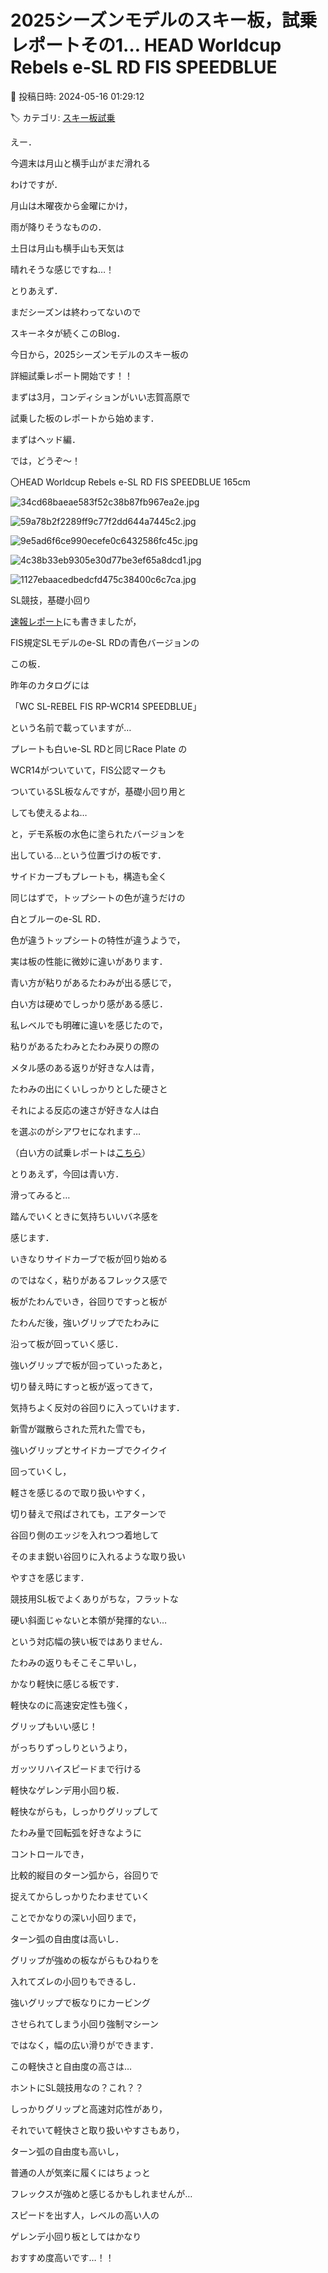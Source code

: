 # 2025シーズンモデルのスキー板，試乗レポートその1… HEAD Worldcup Rebels e-SL RD FIS SPEEDBLUE

📅 投稿日時: 2024-05-16 01:29:12

🏷️ カテゴリ: [スキー板試乗](c0bd8048615710cee890e403a36cc9a2b.md)

えー．


今週末は月山と横手山がまだ滑れる


わけですが．





月山は木曜夜から金曜にかけ，


雨が降りそうなものの．


土日は月山も横手山も天気は


晴れそうな感じですね…！





とりあえず．


まだシーズンは終わってないので


スキーネタが続くこのBlog．





今日から，2025シーズンモデルのスキー板の


詳細試乗レポート開始です！！


まずは3月，コンディションがいい志賀高原で


試乗した板のレポートから始めます．





まずはヘッド編．


では，どうぞ～！[]()








〇HEAD Worldcup Rebels e-SL RD FIS SPEEDBLUE 165cm 







![34cd68baeae583f52c38b87fb967ea2e.jpg](images/34cd68baeae583f52c38b87fb967ea2e.jpg)









![59a78b2f2289ff9c77f2dd644a7445c2.jpg](images/59a78b2f2289ff9c77f2dd644a7445c2.jpg)









![9e5ad6f6ce990ecefe0c6432586fc45c.jpg](images/9e5ad6f6ce990ecefe0c6432586fc45c.jpg)









![4c38b33eb9305e30d77be3ef65a8dcd1.jpg](images/4c38b33eb9305e30d77be3ef65a8dcd1.jpg)









![1127ebaacedbedcfd475c38400c6c7ca.jpg](images/1127ebaacedbedcfd475c38400c6c7ca.jpg)







SL競技，基礎小回り





[速報レポート](e177a669ff33025faf72b49091ac5cc36.md)にも書きましたが，


FIS規定SLモデルのe-SL RDの青色バージョンの


この板．


昨年のカタログには


「WC SL-REBEL FIS RP-WCR14 SPEEDBLUE」


という名前で載っていますが…


プレートも白いe-SL RDと同じRace Plate の


WCR14がついていて，FIS公認マークも


ついているSL板なんですが，基礎小回り用と


しても使えるよね…


と，デモ系板の水色に塗られたバージョンを


出している…という位置づけの板です．





サイドカーブもプレートも，構造も全く


同じはずで，トップシートの色が違うだけの


白とブルーのe-SL RD．


色が違うトップシートの特性が違うようで，


実は板の性能に微妙に違いがあります．





青い方が粘りがあるたわみが出る感じで，


白い方は硬めでしっかり感がある感じ．


私レベルでも明確に違いを感じたので，


粘りがあるたわみとたわみ戻りの際の


メタル感のある返りが好きな人は青，


たわみの出にくいしっかりとした硬さと


それによる反応の速さが好きな人は白


を選ぶのがシアワセになれます…


（白い方の試乗レポートは[こちら](ef69b2c7fa4e2b9762fd27cbac6897045.md)）





とりあえず，今回は青い方．





滑ってみると…


踏んでいくときに気持ちいいバネ感を


感じます．


いきなりサイドカーブで板が回り始める


のではなく，粘りがあるフレックス感で


板がたわんでいき，谷回りですっと板が


たわんだ後，強いグリップでたわみに


沿って板が回っていく感じ．


強いグリップで板が回っていったあと，


切り替え時にすっと板が返ってきて，


気持ちよく反対の谷回りに入っていけます．





新雪が蹴散らされた荒れた雪でも，


強いグリップとサイドカーブでクイクイ


回っていくし，


軽さを感じるので取り扱いやすく，


切り替えで飛ばされても，エアターンで


谷回り側のエッジを入れつつ着地して


そのまま鋭い谷回りに入れるような取り扱い


やすさを感じます．


競技用SL板でよくありがちな，フラットな


硬い斜面じゃないと本領が発揮的ない…


という対応幅の狭い板ではありません．





たわみの返りもそこそこ早いし，


かなり軽快に感じる板です．


軽快なのに高速安定性も強く，


グリップもいい感じ！


がっちりずっしりというより，


ガッツリハイスピードまで行ける


軽快なゲレンデ用小回り板．





軽快ながらも，しっかりグリップして


たわみ量で回転弧を好きなように


コントロールでき，


比較的縦目のターン弧から，谷回りで


捉えてからしっかりたわませていく


ことでかなりの深い小回りまで，


ターン弧の自由度は高いし．


グリップが強めの板ながらもひねりを


入れてズレの小回りもできるし．


強いグリップで板なりにカービング


させられてしまう小回り強制マシーン


ではなく，幅の広い滑りができます．





この軽快さと自由度の高さは…


ホントにSL競技用なの？これ？？





しっかりグリップと高速対応性があり，


それでいて軽快さと取り扱いやすさもあり，


ターン弧の自由度も高いし，


普通の人が気楽に履くにはちょっと


フレックスが強めと感じるかもしれませんが…





スピードを出す人，レベルの高い人の


ゲレンデ小回り板としてはかなり


おすすめ度高いです…！！

